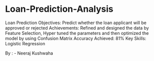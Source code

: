 # Loan-Prediction-Analysis
Loan Prediction Objectives: Predict whether the loan applicant will be approved or rejected Achievements: Refined and designed the data by Feature Selection, Hyper tuned the parameters and then optimized the model by using Confusion Matrix Accuracy Achieved: 81% Key Skills: Logistic Regression 


By : - Neeraj Kushwaha
